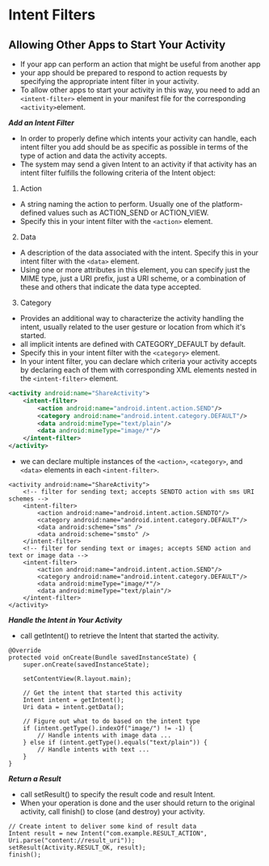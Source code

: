 # Intent Filters

## Allowing Other Apps to Start Your Activity

* If your app can perform an action that might be useful from another app
* your app should be prepared to respond to action requests by specifying the appropriate intent filter in your activity.
* To allow other apps to start your activity in this way, you need to add an ``<intent-filter>`` element in your manifest file for the corresponding ``<activity>``element.

***Add an Intent Filter***

* In order to properly define which intents your activity can handle, each intent filter you add should be as specific as possible in terms of the type of action and data the activity accepts.
* The system may send a given Intent to an activity if that activity has an intent filter fulfills the following criteria of the Intent object:

1. Action

* A string naming the action to perform. Usually one of the platform-defined values such as ACTION_SEND or ACTION_VIEW.
* Specify this in your intent filter with the ``<action>`` element.

2. Data

* A description of the data associated with the intent.
Specify this in your intent filter with the ``<data>`` element.
* Using one or more attributes in this element, you can specify just the MIME type, just a URI prefix, just a URI scheme, or a combination of these and others that indicate the data type accepted.

3. Category

* Provides an additional way to characterize the activity handling the intent, usually related to the user gesture or location from which it's started.
* all implicit intents are defined with CATEGORY_DEFAULT by default.
* Specify this in your intent filter with the ``<category>`` element.
* In your intent filter, you can declare which criteria your activity accepts by declaring each of them with corresponding XML elements nested in the ``<intent-filter>`` element.

```XML
<activity android:name="ShareActivity">
    <intent-filter>
        <action android:name="android.intent.action.SEND"/>
        <category android:name="android.intent.category.DEFAULT"/>
        <data android:mimeType="text/plain"/>
        <data android:mimeType="image/*"/>
    </intent-filter>
</activity>
```

* we can  declare multiple instances of the ``<action>``, ``<category>``, and ``<data>`` elements in each ``<intent-filter>``.

```declare multiple instances
<activity android:name="ShareActivity">
    <!-- filter for sending text; accepts SENDTO action with sms URI schemes -->
    <intent-filter>
        <action android:name="android.intent.action.SENDTO"/>
        <category android:name="android.intent.category.DEFAULT"/>
        <data android:scheme="sms" />
        <data android:scheme="smsto" />
    </intent-filter>
    <!-- filter for sending text or images; accepts SEND action and text or image data -->
    <intent-filter>
        <action android:name="android.intent.action.SEND"/>
        <category android:name="android.intent.category.DEFAULT"/>
        <data android:mimeType="image/*"/>
        <data android:mimeType="text/plain"/>
    </intent-filter>
</activity>
```

***Handle the Intent in Your Activity***

* call getIntent() to retrieve the Intent that started the activity.

```call getIntent
@Override
protected void onCreate(Bundle savedInstanceState) {
    super.onCreate(savedInstanceState);

    setContentView(R.layout.main);

    // Get the intent that started this activity
    Intent intent = getIntent();
    Uri data = intent.getData();

    // Figure out what to do based on the intent type
    if (intent.getType().indexOf("image/") != -1) {
        // Handle intents with image data ...
    } else if (intent.getType().equals("text/plain")) {
        // Handle intents with text ...
    }
}
```

***Return a Result***

* call setResult() to specify the result code and result Intent.
* When your operation is done and the user should return to the original activity, call finish() to close (and destroy) your activity.

```Return a Result
// Create intent to deliver some kind of result data
Intent result = new Intent("com.example.RESULT_ACTION", Uri.parse("content://result_uri"));
setResult(Activity.RESULT_OK, result);
finish();
```

